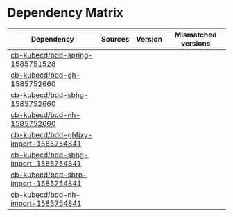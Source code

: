 # Dependency Matrix

Dependency | Sources | Version | Mismatched versions
---------- | ------- | ------- | -------------------
[cb-kubecd/bdd-spring-1585751528](https://github.com/cb-kubecd/bdd-spring-1585751528.git) |  | []() | 
[cb-kubecd/bdd-gh-1585752660](https://github.com/cb-kubecd/bdd-gh-1585752660.git) |  | []() | 
[cb-kubecd/bdd-sbhg-1585752660](https://github.com/cb-kubecd/bdd-sbhg-1585752660.git) |  | []() | 
[cb-kubecd/bdd-nh-1585752660](https://github.com/cb-kubecd/bdd-nh-1585752660.git) |  | []() | 
[cb-kubecd/bdd-ghfjxy-import-1585754841](https://github.com/cb-kubecd/bdd-ghfjxy-import-1585754841.git) |  | []() | 
[cb-kubecd/bdd-sbhg-import-1585754841](https://github.com/cb-kubecd/bdd-sbhg-import-1585754841.git) |  | []() | 
[cb-kubecd/bdd-sbrp-import-1585754841](https://github.com/cb-kubecd/bdd-sbrp-import-1585754841.git) |  | []() | 
[cb-kubecd/bdd-nh-import-1585754841](https://github.com/cb-kubecd/bdd-nh-import-1585754841.git) |  | []() | 
